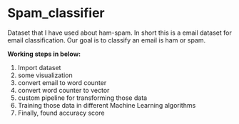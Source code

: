 # Spam_classifier
Dataset that I have used about ham-spam. In short this is a email dataset for email classification. 
Our goal is to classify an email is ham or spam.

**Working steps in below:**
1. Import dataset
2. some visualization
3. convert email to word counter 
4. convert word counter to vector
5. custom pipeline for transforming those data
6. Training those data in different Machine Learning algorithms
7. Finally, found accuracy score

